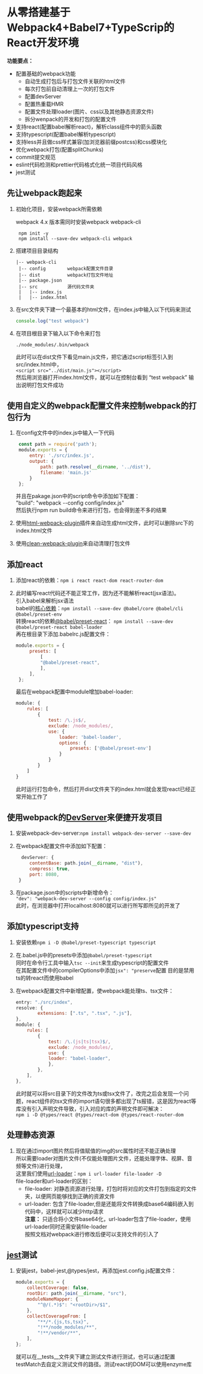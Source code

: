 # 从零搭建基于Webpack4+Babel7+TypeScrip的React开发环境  

**功能要点：**  

- 配置基础的webpack功能  
  - 自动生成打包后与打包文件关联的html文件  
  - 每次打包前自动清理上一次的打包文件  
  - 配置devServer  
  - 配置热重载HMR  
  - 配置文件处理loader(图片、css以及其他静态资源文件)  
  - 拆分wenpack的开发和打包的配置文件
- 支持react(配置babel解析react)，解析class组件中的箭头函数
- 支持typescript(配置babel解析typescript)  
- 支持less并且做css样式兼容(加浏览器前缀postcss)和css模块化  
- 优化webpack打包(配置splitChunks)  
- commit提交规范  
- eslint代码检测和prettier代码格式化统一项目代码风格  
- jest测试

## 先让webpack跑起来  

1. 初始化项目，安装webpack所需依赖

    webpack 4.x 版本需同时安装webpack webpack-cli  

   ```  shell
    npm init -y
    npm install --save-dev webpack-cli webpack  
   ```

2. 搭建项目目录结构  

   ``` text
   |-- webpack-cli
    |-- config        webpack配置文件目录
    |-- dist          webpack打包文件地址
    |-- package.json
    |-- src           源代码文件夹
    |   |-- index.js
    |   |-- index.html

   ```

3. 在src文件夹下建一个最基本的html文件，在index.js中输入以下代码来测试  

    ``` JavaScript
    console.log("test webpack")
    ```  

4. 在项目根目录下输入以下命令来打包  

   ``` shell
   ./node_modules/.bin/webpack
   ```

    此时可以在dist文件下看见main.js文件，把它通过script标签引入到src/index.html中，  
   `<script src="../dist/main.js"></script>`  
   然后用浏览器打开index.html文件，就可以在控制台看到 “test webpack” 输出说明打包文件成功  

## 使用自定义的webpack配置文件来控制webpack的打包行为  

1. 在config文件中的index.js中输入一下代码  

   ``` JavaScript
    const path = require('path');
    module.exports = {
        entry: './src/index.js',
        output: {
            path: path.resolve(__dirname, '../dist'),
            filename: 'main.js'
        }
    };
   ```

    并且在pakage.json中的script命令中添加如下配置：  
    "build": "webpack --config config/index.js"  
    然后执行npm run build命令来进行打包，也会得到差不多的结果

2. 使用[html-webpack-plugin](https://www.webpackjs.com/plugins/html-webpack-plugin/)插件来自动生成html文件，此时可以删除src下的index.html文件  

3. 使用[clean-webpack-plugin](https://github.com/johnagan/clean-webpack-plugin)来自动清理打包文件  

## 添加react  

1. 添加react的依赖：`npm i react react-dom react-router-dom`  

2. 此时编写react代码还不能正常工作，因为还不能解析react(jsx语法)。  
   引入babel来解析jsx语法  
   babel的[核心依赖](https://babeljs.io/docs/en/usage)：`npm install --save-dev @babel/core @babel/cli @babel/preset-env`  
   转换react的依赖[@babel/preset-react](https://babeljs.io/docs/en/babel-preset-react#babelrcjs)： `npm install --save-dev @babel/preset-react babel-loader`  
   再在根目录下添加.babelrc.js配置文件：  

   ``` javascript
   module.exports = {
        presets: [
            [
            "@babel/preset-react",
            ],
        ],
    };
   ```

   最后在webpack配置中module增加babel-loader:  

    ``` javascript
    module: {
        rules: [
            {
                test: /\.js$/,
                exclude: /node_modules/,
                use: {
                    loader: 'babel-loader',
                    options: {
                        presets: ['@babel/preset-env']
                    }
                }
            }
        ]
    }
    ```

    此时运行打包命令，然后打开dist文件夹下的index.html就会发现react已经正常开始工作了  

## 使用webpack的[DevServer](https://github.com/webpack/webpack-dev-server)来便捷开发项目  

1. 安装webpack-dev-server:`npm install webpack-dev-server --save-dev`  

2. 在webpack配置文件中添加如下配置：  

   ``` JavaScript
     devServer: {
        contentBase: path.join(__dirname, "dist"),
        compress: true,
        port: 8080,
    }
    ```

3. 在package.json中的scripts中新增命令：  
`"dev": "webpack-dev-server --config config/index.js"`  
此时，在浏览器中打开localhost:8080就可以进行所写即所见的开发了

## 添加typescript支持  

1. 安装依赖`npm i -D @babel/preset-typescript typescript`  

2. 在.babel.js中的presets中添加`@babel/preset-typescript`  
    同时在命令行工具中输入`tsc --init`来生成typescript的配置文件  
    在其配置文件中的compilerOptions中添加`jsx": "preserve`配置
    目的是禁用ts的转react而使用babel

3. 在webpack配置文件中新增配置，使webpack能处理ts、tsx文件：  

    ``` javascript
    entry: "./src/index",
    resolve: {
            extensions: [".ts", ".tsx", ".js"],
    },
    module: {
        rules: [
            {
                test: /\.(js|ts|tsx)$/,
                exclude: /node_modules/,
                use: {
                loader: "babel-loader",
                },
            },
        ],
    },
    ```

    此时就可以将src目录下的文件改为ts或tsx文件了，改完之后会发现一个问题，react组件的tsx文件的import语句很多都出现了ts报错，这是因为react等库没有引入声明文件导致，引入对应的库的声明文件即可解决：  
    `npm i -D @types/react @types/react-dom @types/react-router-dom`

## 处理静态资源  

1. 现在通过import图片然后将值赋值的img的src属性时还不能正确处理  
    所以需要loader对图片文件(不仅能处理图片文件，还能处理字体、视屏、音频等文件)进行处理，  
    这里我们使用[url-loader](https://github.com/webpack-contrib/url-loader)：`npm i url-loader file-loader -D`  
    file-loader和url-loader的区别：  
    - file-loader: 对静态资源进行处理，打包时将对应的文件打包到指定的文件夹，以便网页能够找到正确的资源文件  
    - url-loader: 包含了file-loader,但是还能将文件转换成base64编码嵌入到代码中，这样就可以减少http请求  
    **注意：** 只适合将小文件base64化，url-loader包含了file-loader，使用url-loader同时还需安装file-loader  
    按照文档对webpack进行修改后便可以支持文件的引入了

## [jest](https://jestjs.io/)测试  

1. 安装jest，babel-jest,@types/jest，再添加jest.config.js配置文件：  

    ``` javascript
    module.exports = {
        collectCoverage: false,
        rootDir: path.join(__dirname, "src"),
        moduleNameMapper: {
            "^@/(.*)$": "<rootDir>/$1",
        },
        collectCoverageFrom: [
            "**/*.{js,ts,tsx}",
            "!**/node_modules/**",
            "!**/vendor/**",
        ],
    };
    ```  

    就可以在__tests__文件夹下建立测试文件进行测试，也可以通过配置testMatch去自定义测试文件的路径。测试react的DOM可以使用enzyme库  
